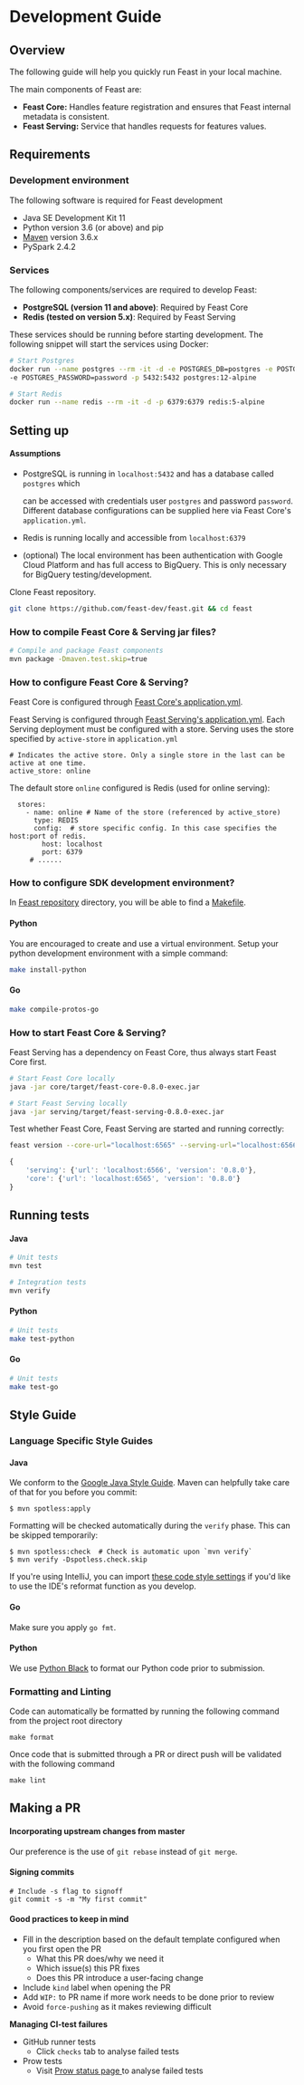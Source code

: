 # Development Guide

## Overview

The following guide will help you quickly run Feast in your local machine.

The main components of Feast are:

* **Feast Core:** Handles feature registration and ensures that Feast internal metadata is consistent.
* **Feast Serving:** Service that handles requests for features values.

## Requirements

### **Development environment**

The following software is required for Feast development

* Java SE Development Kit 11
* Python version 3.6 \(or above\) and pip
* [Maven](https://maven.apache.org/install.html) version 3.6.x
* PySpark 2.4.2

### **Services**

The following components/services are required to develop Feast:

* **PostgreSQL \(version 11 and above\)**: Required by Feast Core
* **Redis \(tested on version 5.x\)**: Required by Feast Serving

These services should be running before starting development. The following snippet will start the services using Docker:

```bash
# Start Postgres
docker run --name postgres --rm -it -d -e POSTGRES_DB=postgres -e POSTGRES_USER=postgres \
-e POSTGRES_PASSWORD=password -p 5432:5432 postgres:12-alpine

# Start Redis
docker run --name redis --rm -it -d -p 6379:6379 redis:5-alpine
```

## Setting up

#### Assumptions

* PostgreSQL is running in `localhost:5432` and has a database called `postgres` which

  can be accessed with credentials user `postgres` and password `password`. Different database configurations can be supplied here via Feast Core's `application.yml`.

* Redis is running locally and accessible from `localhost:6379`
* \(optional\) The local environment has been authentication with Google Cloud Platform and has full access to BigQuery. This is only necessary for BigQuery testing/development.

Clone Feast repository.

```bash
git clone https://github.com/feast-dev/feast.git && cd feast
```

### How to compile Feast Core & Serving jar files?

```bash
# Compile and package Feast components
mvn package -Dmaven.test.skip=true
```

### How to configure Feast Core & Serving?

Feast Core is configured through [Feast Core's application.yml](https://github.com/feast-dev/feast/blob/master/core/src/main/resources/application.yml).

Feast Serving is configured through [Feast Serving's application.yml](https://github.com/feast-dev/feast/blob/master/serving/src/main/resources/application.yml). Each Serving deployment must be configured with a store. Serving uses the store specified by `active-store` in `application.yml`

```text
# Indicates the active store. Only a single store in the last can be active at one time.
active_store: online
```

The default store `online` configured is Redis \(used for online serving\):

```text
  stores:
    - name: online # Name of the store (referenced by active_store)
      type: REDIS 
      config:  # store specific config. In this case specifies the host:port of redis.
        host: localhost
        port: 6379
     # ......
```

### How to configure SDK development environment?

In [Feast repository](https://github.com/feast-dev/feast) directory, you will be able to find a [Makefile](https://github.com/feast-dev/feast/blob/master/Makefile).

#### Python

You are encouraged to create and use a virtual environment. Setup your python development environment with a simple command:

```bash
make install-python
```

#### Go

```bash
make compile-protos-go
```

### How to start Feast Core & Serving?

Feast Serving has a dependency on Feast Core, thus always start Feast Core first.

```bash
# Start Feast Core locally
java -jar core/target/feast-core-0.8.0-exec.jar

# Start Feast Serving locally
java -jar serving/target/feast-serving-0.8.0-exec.jar
```

Test whether Feast Core, Feast Serving are started and running correctly:

```bash
feast version --core-url="localhost:6565" --serving-url="localhost:6566"
```

```javascript
{
    'serving': {'url': 'localhost:6566', 'version': '0.8.0'},
    'core': {'url': 'localhost:6565', 'version': '0.8.0'}
}
```

## Running tests

#### Java

```bash
# Unit tests
mvn test

# Integration tests
mvn verify
```

#### Python

```bash
# Unit tests
make test-python
```

#### Go

```bash
# Unit tests
make test-go
```

## Style Guide

### Language Specific Style Guides

#### Java

We conform to the [Google Java Style Guide](https://google.github.io/styleguide/javaguide.html). Maven can helpfully take care of that for you before you commit:

```text
$ mvn spotless:apply
```

Formatting will be checked automatically during the `verify` phase. This can be skipped temporarily:

```text
$ mvn spotless:check  # Check is automatic upon `mvn verify`
$ mvn verify -Dspotless.check.skip
```

If you're using IntelliJ, you can import [these code style settings](https://github.com/google/styleguide/blob/gh-pages/intellij-java-google-style.xml) if you'd like to use the IDE's reformat function as you develop.

#### Go

Make sure you apply `go fmt`.

#### Python

We use [Python Black](https://github.com/psf/black) to format our Python code prior to submission.

### Formatting and Linting

Code can automatically be formatted by running the following command from the project root directory

```text
make format
```

Once code that is submitted through a PR or direct push will be validated with the following command

```text
make lint
```

## Making a PR

#### Incorporating upstream changes from master

Our preference is the use of `git rebase` instead of `git merge`.

#### Signing commits

```text
# Include -s flag to signoff
git commit -s -m "My first commit"
```

#### Good practices to keep in mind

* Fill in the description based on the default template configured when you first open the PR
  * What this PR does/why we need it
  * Which issue\(s\) this PR fixes
  * Does this PR introduce a user-facing change
* Include `kind` label when opening the PR
* Add `WIP:` to PR name if more work needs to be done prior to review
* Avoid `force-pushing` as it makes reviewing difficult

**Managing CI-test failures**

* GitHub runner tests
  * Click `checks` tab to analyse failed tests
* Prow tests
  * Visit [Prow status page ](http://prow.feast.ai/)to analyse failed tests

